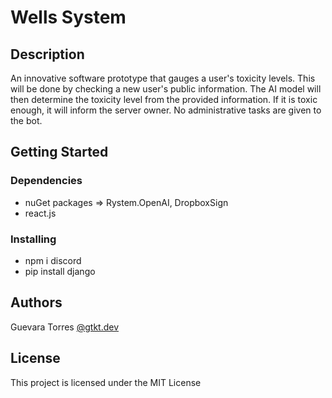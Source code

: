 # Wells System

## Description

An innovative software prototype that gauges a user's toxicity levels. This will be done by checking a new user's public information. 
The AI model will then determine the toxicity level from the provided information. 
If it is toxic enough, it will inform the server owner. 
No administrative tasks are given to the bot.

## Getting Started

### Dependencies

* nuGet packages => Rystem.OpenAI, DropboxSign
* react.js

### Installing

* npm i discord
* pip install django

## Authors
Guevara Torres
[@gtkt.dev](https://www.instagram.com/gtkt.dev/)

## License

This project is licensed under the MIT License
